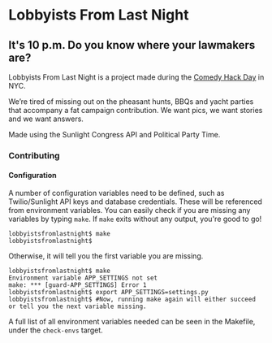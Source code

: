 Lobbyists From Last Night
========================

It's 10 p.m. Do you know where your lawmakers are?
------------------------

Lobbyists From Last Night is a project made during the [Comedy Hack Day](http://comedyhackday.org/) in NYC. 

We’re tired of missing out on the pheasant hunts, BBQs and yacht parties that accompany a fat campaign contribution. We want pics, we want stories and we want answers.


Made using the Sunlight Congress API and Political Party Time.


### Contributing

#### Configuration
A number of configuration variables need to be defined, such as Twilio/Sunlight API keys and database credentials. These will be referenced from environment variables. You can easily check if you are missing any variables by typing `make`. If `make` exits without any output, you're good to go! 

````
lobbyistsfromlastnight$ make
lobbyistsfromlastnight$ 
````
Otherwise, it will tell you the first variable you are missing.

````
lobbyistsfromlastnight$ make
Environment variable APP_SETTINGS not set
make: *** [guard-APP_SETTINGS] Error 1
lobbyistsfromlastnight$ export APP_SETTINGS=settings.py
lobbyistsfromlastnight$ #Now, running make again will either succeed or tell you the next variable missing.
````

A full list of all environment variables needed can be seen in the Makefile, under the `check-envs` target.
